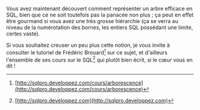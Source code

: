 Vous avez maintenant découvert comment représenter un arbre efficace en SQL, bien que ce ne soit toutefois pas la panacée non plus ; ça peut en effet être gourmand si vous avez une très grosse hiérarchie (ça se verra au niveau de la numérotation des bornes, les entiers SQL possédant une limite, certes vaste).

Si vous souhaitez creuser un peu plus cette notion, je vous invite à consulter le tutoriel de Frédéric Brouard[^1] sur ce sujet, et d'ailleurs l'ensemble de ses cours sur le SQL[^2] qui plutôt bien écrit, si le cœur vous en dit !

[^1]: [http://sqlpro.developpez.com/cours/arborescence](http://sqlpro.developpez.com/cours/arborescence)
[^2]: [http://sqlpro.developpez.com](http://sqlpro.developpez.com)
